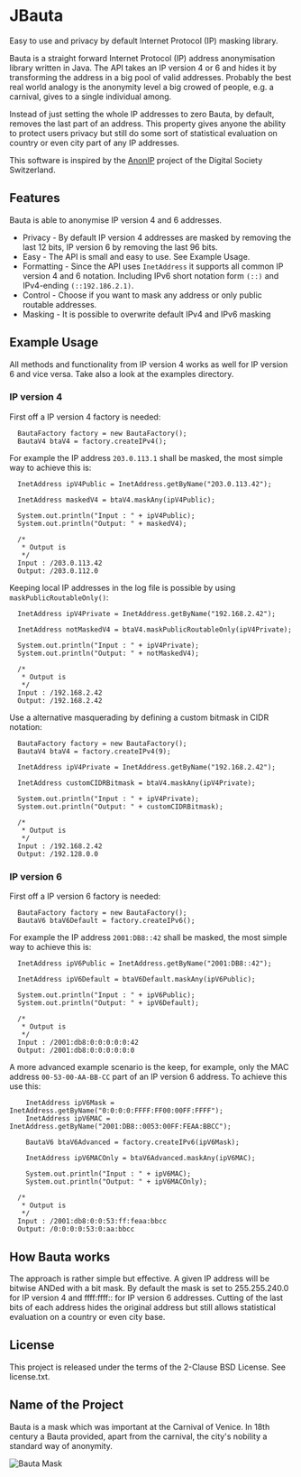 # JBauta
Easy to use and privacy by default Internet Protocol (IP) masking library.

Bauta is a straight forward Internet Protocol (IP) address anonymisation library written in Java. The API takes an IP version 4 or 6 and hides it by transforming the address in a big pool of valid addresses. Probably the best real world analogy is the anonymity level a big crowed of people, e.g. a carnival, gives to a single individual among.

Instead of just setting the whole IP addresses to zero Bauta, by default, removes the last part of an address. This property gives anyone the ability to protect users privacy but still do some sort of statistical evaluation on country or even city part of any IP addresses.


This software is inspired by the [AnonIP](https://github.com/DigitaleGesellschaft/Anonip) project of the Digital Society Switzerland.

## Features

Bauta is able to anonymise IP version 4 and 6 addresses.
  * Privacy - By default IP version 4 addresses are masked by removing the last 12 bits, IP version 6 by removing the last 96 bits.
  * Easy - The API is small and easy to use. See Example Usage.
  * Formatting - Since the API uses `InetAddress` it supports all common IP version 4 and 6 notation. Including IPv6 short notation form `(::)` and IPv4-ending `(::192.186.2.1)`.
  * Control - Choose if you want to mask any address or only public routable addresses.
  * Masking - It is possible to overwrite default IPv4 and IPv6 masking

## Example Usage
All methods and functionality from IP version 4 works as well for IP version 6 and vice versa. Take also a look at the examples directory.

### IP version 4
First off a IP version 4 factory is needed:
```
  BautaFactory factory = new BautaFactory();
  BautaV4 btaV4 = factory.createIPv4();
```


For example the IP address `203.0.113.1` shall be masked, the most simple way to achieve this is:
```
  InetAddress ipV4Public = InetAddress.getByName("203.0.113.42");
  
  InetAddress maskedV4 = btaV4.maskAny(ipV4Public);
  
  System.out.println("Input : " + ipV4Public);
  System.out.println("Output: " + maskedV4);
  
  /*
   * Output is
   */
  Input : /203.0.113.42
  Output: /203.0.112.0
```

Keeping local IP addresses in the log file is possible by using `maskPublicRoutableOnly()`:
```
  InetAddress ipV4Private = InetAddress.getByName("192.168.2.42");
  
  InetAddress notMaskedV4 = btaV4.maskPublicRoutableOnly(ipV4Private);
  
  System.out.println("Input : " + ipV4Private);
  System.out.println("Output: " + notMaskedV4);
  
  /*
   * Output is
   */
  Input : /192.168.2.42
  Output: /192.168.2.42
```

Use a alternative masquerading by defining a custom bitmask in CIDR notation:
```
  BautaFactory factory = new BautaFactory();
  BautaV4 btaV4 = factory.createIPv4(9);

  InetAddress ipV4Private = InetAddress.getByName("192.168.2.42");
  
  InetAddress customCIDRBitmask = btaV4.maskAny(ipV4Private);
  
  System.out.println("Input : " + ipV4Private);
  System.out.println("Output: " + customCIDRBitmask);
  
  /*
   * Output is
   */
  Input : /192.168.2.42
  Output: /192.128.0.0
```

### IP version 6
First off a IP version 6 factory is needed:
```
  BautaFactory factory = new BautaFactory();
  BautaV6 btaV6Default = factory.createIPv6();
```

For example the IP address `2001:DB8::42` shall be masked, the most simple way to achieve this is:
```
  InetAddress ipV6Public = InetAddress.getByName("2001:DB8::42");
  
  InetAddress ipV6Default = btaV6Default.maskAny(ipV6Public);
  
  System.out.println("Input : " + ipV6Public);
  System.out.println("Output: " + ipV6Default);
  
  /*
   * Output is
   */
  Input : /2001:db8:0:0:0:0:0:42
  Output: /2001:db8:0:0:0:0:0:0
```

A more advanced example scenario is the keep, for example, only the MAC address `00-53-00-AA-BB-CC` part of an IP version 6 address. To achieve this use this:
```
    InetAddress ipV6Mask = InetAddress.getByName("0:0:0:0:FFFF:FF00:00FF:FFFF");
    InetAddress ipV6MAC = InetAddress.getByName("2001:DB8::0053:00FF:FEAA:BBCC");
    
    BautaV6 btaV6Advanced = factory.createIPv6(ipV6Mask);
    
    InetAddress ipV6MACOnly = btaV6Advanced.maskAny(ipV6MAC);
    
    System.out.println("Input : " + ipV6MAC);
    System.out.println("Output: " + ipV6MACOnly);
      
  /*
   * Output is
   */
  Input : /2001:db8:0:0:53:ff:feaa:bbcc
  Output: /0:0:0:0:53:0:aa:bbcc
```


## How Bauta works
The approach is rather simple but effective. A given IP address will be bitwise ANDed with a bit mask. By default the mask is set to 255.255.240.0 for IP version 4 and ffff:ffff:: for IP version 6 addresses. Cutting of the last bits of each address hides the original address but still allows statistical evaluation on a country or even city base.

## License
This project is released under the terms of the 2-Clause BSD License. See license.txt.

## Name of the Project
Bauta is a mask which was important at the Carnival of Venice. In 18th century a Bauta provided, apart from the carnival, the city's nobility a standard way of anonymity.

![Bauta Mask](https://upload.wikimedia.org/wikipedia/commons/thumb/e/e6/Maschere_veneziane_-_Ba%C3%B9ta.jpg/189px-Maschere_veneziane_-_Ba%C3%B9ta.jpg)

